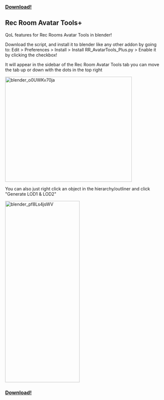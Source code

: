 ### [Download!](https://github.com/BlueASIS/Rec-Room-Avatar-Tools-Plus/releases/download/releases/RR_AvatarTools_Plus.py)

## Rec Room Avatar Tools+

QoL features for Rec Rooms Avatar Tools in blender!

Download the script, and install it to blender like any other addon by going to:
Edit > Preferences > Install > Install RR_AvatarTools_Plus.py > Enable it by clicking the checkbox!

It will appear in the sidebar of the Rec Room Avatar Tools tab
you can move the tab up or down with the dots in the top right

<img width="410" height="340" alt="blender_o0UWKv70ja" src="https://github.com/user-attachments/assets/8979f8d5-95d0-463d-86cb-b4e6dbd21294" />

You can also just right click an object in the hierarchy/outliner and click "Generate LOD1 & LOD2"

<img width="241" height="587" alt="blender_pf8Ls4jsWV" src="https://github.com/user-attachments/assets/20991067-e38d-4b93-97d0-9ae74ca150ef" />

### [Download!](https://github.com/BlueASIS/Rec-Room-Avatar-Tools-Plus/releases/download/releases/RR_AvatarTools_Plus.py)


